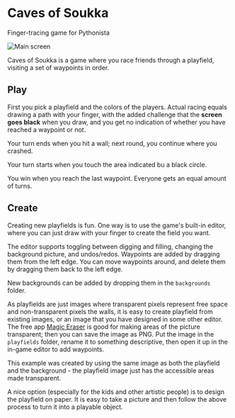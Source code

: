 # Caves of Soukka
Finger-tracing game for Pythonista

![Main screen](https://github.com/mikaelho/caves/play_images/main_screen.jpg)

Caves of Soukka is a game where you race friends through a playfield, visiting a set of waypoints in order.

## Play

First you pick a playfield and the colors of the players. Actual racing equals drawing a path with your finger, with the added challenge that the __screen goes black__ when you draw, and you get no indication of whether you have reached a waypoint or not.

Your turn ends when you hit a wall; next round, you continue where you crashed.

Your turn starts when you touch the area indicated bu a black circle.

You win when you reach the last waypoint. Everyone gets an equal amount of turns.

## Create

Creating new playfields is fun. One way is to use the game's built-in editor, where you can just draw with your finger to create the field you want.

The editor supports toggling between digging and filling, changing the background picture, and undos/redos. Waypoints are added by dragging them from the left edge. You can move waypoints around, and delete them by dragging them back to the left edge.

New backgrounds can be added by dropping them in the `backgrounds` folder.

As playfields are just images where transparent pixels represent free space and non-transparent pixels the walls, it is easy to create playfield from existing images, or an image that you have designed in some other editor. The free app [Magic Eraser](https://appsto.re/fi/5Spa7.i) is good for making areas of the picture transparent; then you can save the image as PNG. Put the image in the `playfields` folder, rename it to something descriptive, then open it up in the in-game editor to add waypoints.

This example was created by using the same image as both the playfield and the background - the playfield image just has the accessible areas made transparent.

A nice option (especially for the kids and other artistic people) is to design the playfield on paper. It is easy to take a picture and then follow the above process to turn it into a playable object.


